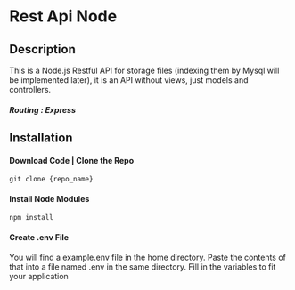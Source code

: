 # Rest Api Node

## Description
This is a Node.js Restful API for storage files (indexing them by Mysql will be implemented later), it is an API without views, just models and controllers.

##### Routing         : Express

## Installation

#### Download Code | Clone the Repo

```
git clone {repo_name}
```

#### Install Node Modules
```
npm install
```

#### Create .env File
You will find a example.env file in the home directory. Paste the contents of that into a file named .env in the same directory. 
Fill in the variables to fit your application

